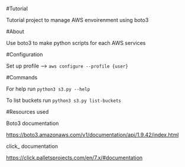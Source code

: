 #Tutorial

Tutorial project to manage AWS envoirenment using boto3


#About 

Use boto3 to make python scripts for each AWS services


#Configuration 

Set up profile -->
        `aws configure --profile {user}`

#Commands

For help run `python3 s3.py --help`

To list buckets run `python3 s3.py list-buckets`



#Resources used

Boto3 documentation

https://boto3.amazonaws.com/v1/documentation/api/1.9.42/index.html

click_ documentation

https://click.palletsprojects.com/en/7.x/#documentation
